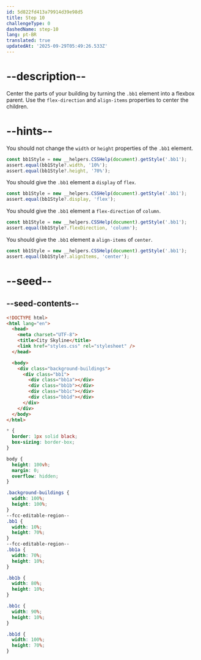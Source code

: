 ```yaml
---
id: 5d822fd413a79914d39e98d5
title: Step 10
challengeType: 0
dashedName: step-10
lang: pt-BR
translated: true
updatedAt: '2025-09-29T05:49:26.533Z'
---
```


# --description--

Center the parts of your building by turning the `.bb1` element into a flexbox parent. Use the `flex-direction` and `align-items` properties to center the children.

# --hints--

You should not change the `width` or `height` properties of the `.bb1` element.

```js
const bb1Style = new __helpers.CSSHelp(document).getStyle('.bb1');
assert.equal(bb1Style?.width, '10%');
assert.equal(bb1Style?.height, '70%');
```

You should give the `.bb1` element a `display` of `flex`.

```js
const bb1Style = new __helpers.CSSHelp(document).getStyle('.bb1');
assert.equal(bb1Style?.display, 'flex');
```

You should give the `.bb1` element a `flex-direction` of `column`.

```js
const bb1Style = new __helpers.CSSHelp(document).getStyle('.bb1');
assert.equal(bb1Style?.flexDirection, 'column');
```

You should give the `.bb1` element a `align-items` of `center`.

```js
const bb1Style = new __helpers.CSSHelp(document).getStyle('.bb1');
assert.equal(bb1Style?.alignItems, 'center');
```

# --seed--

## --seed-contents--

```html
<!DOCTYPE html>
<html lang="en">    
  <head>
    <meta charset="UTF-8">
    <title>City Skyline</title>
    <link href="styles.css" rel="stylesheet" />   
  </head>

  <body>
    <div class="background-buildings">
      <div class="bb1">
        <div class="bb1a"></div>
        <div class="bb1b"></div>
        <div class="bb1c"></div>
        <div class="bb1d"></div>
      </div>
    </div>
  </body>
</html>
```

```css
* {
  border: 1px solid black;
  box-sizing: border-box;
}

body {
  height: 100vh;
  margin: 0;
  overflow: hidden;
}

.background-buildings {
  width: 100%;
  height: 100%;
}
--fcc-editable-region--
.bb1 {
  width: 10%;
  height: 70%;
}
--fcc-editable-region--
.bb1a {
  width: 70%;
  height: 10%;
}

.bb1b {
  width: 80%;
  height: 10%;
}

.bb1c {
  width: 90%;
  height: 10%;
}

.bb1d {
  width: 100%;
  height: 70%;
}
    
```

